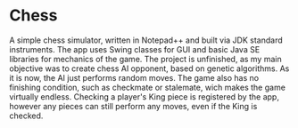 # Chess
A simple chess simulator, written in Notepad++ and built via JDK standard instruments. 
The app uses Swing classes for GUI and basic Java SE libraries for mechanics of the game.
The project is unfinished, as my main objective was to create chess AI opponent, based on genetic algorithms. As it is now, the AI just performs random moves.
The game also has no finishing condition, such as checkmate or stalemate, wich makes the game virtually endless.
Checking a player's King piece is registered by the app, however any pieces can still perform any moves, even if the King is checked.
